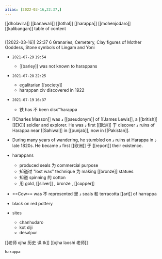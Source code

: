 ```yaml
---
alias: [2022-03-16,22:37,]
---
```

[[dholavira]] [[banawali]] [[lothal]] [[harappa]] [[mohenjodaro]] [[kalibangan]]
table of content
```toc
```

[[2022-03-16]] 22:37
6 Granaries, Cemetery, Clay figures of Mother Goddess, Stone symbols of Lingam and Yoni

- `2021-07-29`  `19:54`
	- [[barley]] was not known to harappans
- `2021-07-28`  `22:25`
	- egalitarian [[society]]
	- harappan civ discovered in 1922
- `2021-07-19`  `16:37`
	- 铁 has 不 been disc ͝   harappa
- [[Charles Masson]] was د [[pseudonym]] of [[James Lewis]], a [[british]] [[EIC]] soldier and explorer. He was د first [[欧洲]] 于 discover د ruins of Harappa near [[Sahiwal]] in [[punjab]], now in [[Pakistan]].  
- During many years of wandering, he stumbled on د ruins at Harappa in د late 1820s. He became د first [[欧洲]] 于 [[report]] their existence.

- harappans
	- produced  seals  为 commercial purpose
	-  知道过 "lost wax" technique  为 making [[bronze]] statues
	-   知道 spinning 的 cotton
	-   用  gold, [[silver]] , bronze , [[copper]]
-   ==Cow== was 不  represented 里 د seals 和 terracotta [[art]] of harrappa
-   black on red pottery
-   sites
	-   chanhudaro
	-   kot diji
	-   desalpur


[[老师 ojha 历史 课 tk]]
[[ojha laoshi 老师]]
```query
harappa
```